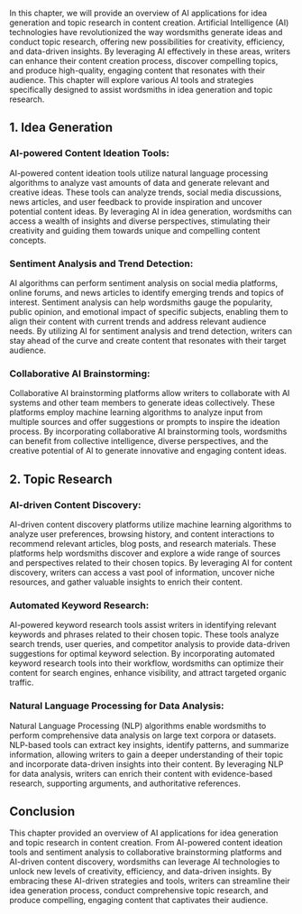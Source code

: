 
In this chapter, we will provide an overview of AI applications for idea generation and topic research in content creation. Artificial Intelligence (AI) technologies have revolutionized the way wordsmiths generate ideas and conduct topic research, offering new possibilities for creativity, efficiency, and data-driven insights. By leveraging AI effectively in these areas, writers can enhance their content creation process, discover compelling topics, and produce high-quality, engaging content that resonates with their audience. This chapter will explore various AI tools and strategies specifically designed to assist wordsmiths in idea generation and topic research.

1\. Idea Generation
------------------

### AI-powered Content Ideation Tools:

AI-powered content ideation tools utilize natural language processing algorithms to analyze vast amounts of data and generate relevant and creative ideas. These tools can analyze trends, social media discussions, news articles, and user feedback to provide inspiration and uncover potential content ideas. By leveraging AI in idea generation, wordsmiths can access a wealth of insights and diverse perspectives, stimulating their creativity and guiding them towards unique and compelling content concepts.

### Sentiment Analysis and Trend Detection:

AI algorithms can perform sentiment analysis on social media platforms, online forums, and news articles to identify emerging trends and topics of interest. Sentiment analysis can help wordsmiths gauge the popularity, public opinion, and emotional impact of specific subjects, enabling them to align their content with current trends and address relevant audience needs. By utilizing AI for sentiment analysis and trend detection, writers can stay ahead of the curve and create content that resonates with their target audience.

### Collaborative AI Brainstorming:

Collaborative AI brainstorming platforms allow writers to collaborate with AI systems and other team members to generate ideas collectively. These platforms employ machine learning algorithms to analyze input from multiple sources and offer suggestions or prompts to inspire the ideation process. By incorporating collaborative AI brainstorming tools, wordsmiths can benefit from collective intelligence, diverse perspectives, and the creative potential of AI to generate innovative and engaging content ideas.

2\. Topic Research
-----------------

### AI-driven Content Discovery:

AI-driven content discovery platforms utilize machine learning algorithms to analyze user preferences, browsing history, and content interactions to recommend relevant articles, blog posts, and research materials. These platforms help wordsmiths discover and explore a wide range of sources and perspectives related to their chosen topics. By leveraging AI for content discovery, writers can access a vast pool of information, uncover niche resources, and gather valuable insights to enrich their content.

### Automated Keyword Research:

AI-powered keyword research tools assist writers in identifying relevant keywords and phrases related to their chosen topic. These tools analyze search trends, user queries, and competitor analysis to provide data-driven suggestions for optimal keyword selection. By incorporating automated keyword research tools into their workflow, wordsmiths can optimize their content for search engines, enhance visibility, and attract targeted organic traffic.

### Natural Language Processing for Data Analysis:

Natural Language Processing (NLP) algorithms enable wordsmiths to perform comprehensive data analysis on large text corpora or datasets. NLP-based tools can extract key insights, identify patterns, and summarize information, allowing writers to gain a deeper understanding of their topic and incorporate data-driven insights into their content. By leveraging NLP for data analysis, writers can enrich their content with evidence-based research, supporting arguments, and authoritative references.

Conclusion
----------

This chapter provided an overview of AI applications for idea generation and topic research in content creation. From AI-powered content ideation tools and sentiment analysis to collaborative brainstorming platforms and AI-driven content discovery, wordsmiths can leverage AI technologies to unlock new levels of creativity, efficiency, and data-driven insights. By embracing these AI-driven strategies and tools, writers can streamline their idea generation process, conduct comprehensive topic research, and produce compelling, engaging content that captivates their audience.
